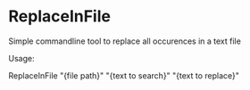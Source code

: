 # ReplaceInFile
Simple commandline tool to replace all occurences in a text file

Usage:

ReplaceInFile "{file path}"  "{text to search}"  "{text to replace}"

